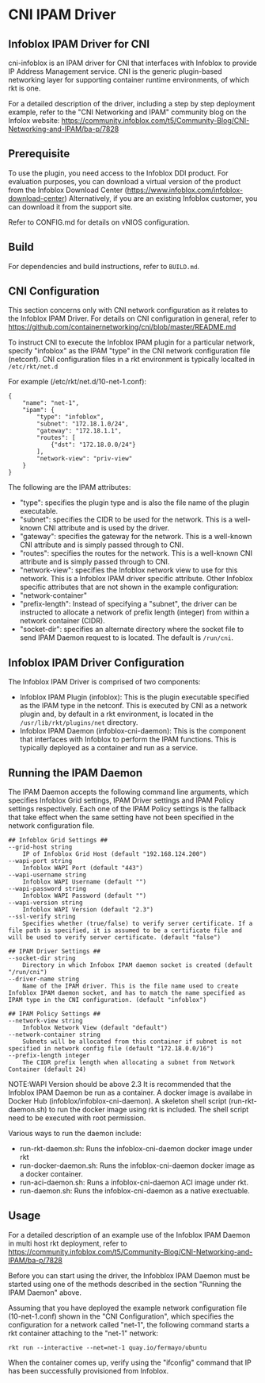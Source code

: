 CNI IPAM Driver
===============

Infoblox IPAM Driver for CNI
----------------------------

cni-infoblox is an IPAM driver for CNI that interfaces with Infoblox to provide IP Address Management
service. CNI is the generic plugin-based networking layer for supporting container runtime environments,
of which rkt is one.

For a detailed description of the driver, including a step by step deployment example, refer to the
"CNI Networking and IPAM" community blog on the Infolox website:
https://community.infoblox.com/t5/Community-Blog/CNI-Networking-and-IPAM/ba-p/7828

Prerequisite
------------
To use the plugin, you need access to the Infoblox DDI product. For evaluation purposes, you can download a
virtual version of the product from the Infoblox Download Center (https://www.infoblox.com/infoblox-download-center)
Alternatively, if you are an existing Infoblox customer, you can download it from the support site.

Refer to CONFIG.md for details on vNIOS configuration.

Build
-----
For dependencies and build instructions, refer to ```BUILD.md```.

CNI Configuration
-----------------
This section concerns only with CNI network configuration as it relates to the Infoblox IPAM Driver.
For details on CNI configuration in general, refer to https://github.com/containernetworking/cni/blob/master/README.md

To instruct CNI to execute the Infoblox IPAM plugin for a particular network, specify "infoblox" as the IPAM "type"
in the CNI network configuration file (netconf). CNI configuration files in a rkt environment is typically
localted in ```/etc/rkt/net.d```

For example (/etc/rkt/net.d/10-net-1.conf):

```
{
    "name": "net-1",
    "ipam": {
        "type": "infoblox",
        "subnet": "172.18.1.0/24",
		"gateway": "172.18.1.1",
		"routes": [
			{"dst": "172.18.0.0/24"}
		],
		"network-view": "priv-view"
    }
}
```

The following are the IPAM attributes:
- "type": specifies the plugin type and is also the file name of the plugin executable.
- "subnet": specifies the CIDR to be used for the network. This is a well-known CNI attribute and is used by the driver.
- "gateway": specifies the gateway for the network. This is a well-known CNI attribute and is simply passed through to CNI.
- "routes": specifies the routes for the network. This is a well-known CNI attribute and is simply passed through to CNI.
- "network-view": specifies the Infoblox network view to use for this network. This is a Infoblox IPAM driver specific attribute.
Other Infoblox specific attributes that are not shown in the example configuration:
- "network-container"
- "prefix-length": Instead of specifying a "subnet", the driver can be instructed to allocate a network of prefix length (integer) from within a network container (CIDR).
- "socket-dir": specifies an alternate directory where the socket file to send IPAM Daemon request to is located.
The default is ```/run/cni```.

Infoblox IPAM Driver Configuration
----------------------------------
The Infoblox IPAM Driver is comprised of two components:
- Infoblox IPAM Plugin (infoblox):
  This is the plugin executable specified as the IPAM type in the netconf. This is executed by CNI as a network
plugin and, by default in a rkt environment, is located in the ```/usr/lib/rkt/plugins/net``` directory.
- Infoblox IPAM Daemon (infoblox-cni-daemon):
  This is the component that interfaces with Infoblox to perform the IPAM functions. This is typically deployed
as a container and run as a service.

Running the IPAM Daemon
-----------------------
The IPAM Daemon accepts the following command line arguments, which specifies Infoblox Grid settings, IPAM Driver
settings and IPAM Policy settings respectively. Each one of the IPAM Policy settings is the fallback that take
effect when the same setting have not been specified in the network configuration file.

```
## Infoblox Grid Settings ##
--grid-host string
	IP of Infoblox Grid Host (default "192.168.124.200")
--wapi-port string
	Infoblox WAPI Port (default "443")
--wapi-username string
	Infoblox WAPI Username (default "")
--wapi-password string
	Infoblox WAPI Password (default "")
--wapi-version string
	Infoblox WAPI Version (default "2.3")
--ssl-verify string
	Specifies whether (true/false) to verify server certificate. If a file path is specified, it is assumed to be a certificate file and will be used to verify server certificate. (default "false")

## IPAM Driver Settings ##
--socket-dir string
	Directory in which Infobox IPAM daemon socket is created (default "/run/cni")
--driver-name string
	Name of the IPAM driver. This is the file name used to create Infoblox IPAM daemon socket, and has to match the name specified as IPAM type in the CNI configuration. (default "infoblox")

## IPAM Policy Settings ##
--network-view string
	Infoblox Network View (default "default")
--network-container string
	Subnets will be allocated from this container if subnet is not specified in network config file (default "172.18.0.0/16")
--prefix-length integer
	The CIDR prefix length when allocating a subnet from Network Container (default 24)
```
NOTE:WAPI Version should be above 2.3
It is recommended that the Infoblox IPAM Daemon be run as a container. A docker image is availabe in Docker Hub
(infoblox/infoblox-cni-daemon). A skeleton shell script (run-rkt-daemon.sh) to run the docker image using rkt is
included. The shell script need to be executed with root permission.

Various ways to run the daemon include:
- run-rkt-daemon.sh:
  Runs the infoblox-cni-daemon docker image under rkt
- run-docker-daemon.sh:
  Runs the infoblox-cni-daemon docker image as a docker container.
- run-aci-daemon.sh:
  Runs a infoblox-cni-daemon ACI image under rkt.
- run-daemon.sh:
  Runs the infoblox-cni-daemon as a native exectuable.

Usage
-----
For a detailed description of an example use of the Infoblox IPAM Daemon in multi host rkt deployment, refer to
https://community.infoblox.com/t5/Community-Blog/CNI-Networking-and-IPAM/ba-p/7828

Before you can start using the driver, the Infobblox IPAM Daemon must be started using one of the methods
described in the section "Running the IPAM Daemon" above.

Assuming that you have deployed the example network configuration file (10-net-1.conf) shown in the
"CNI Configuration", which specifies the configuration for a network called "net-1", the following command starts a
rkt container attaching to the "net-1" network:

```
rkt run --interactive --net=net-1 quay.io/fermayo/ubuntu
```

When the container comes up, verify using the "ifconfig" command that IP has been successfully provisioned
from Infoblox.
